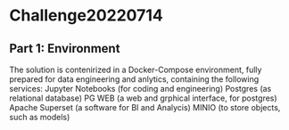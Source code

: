 # Challenge20220714

## Part 1: Environment
The solution is contenirized in a Docker-Compose environment, fully prepared for data engineering and anlytics, containing the following services:
  Jupyter Notebooks (for coding and engineering)
  Postgres (as relational database)
  PG WEB (a web and grphical interface, for postgres)
  Apache Superset (a software for BI and Analycis)
  MINIO (to store objects, such as models)
